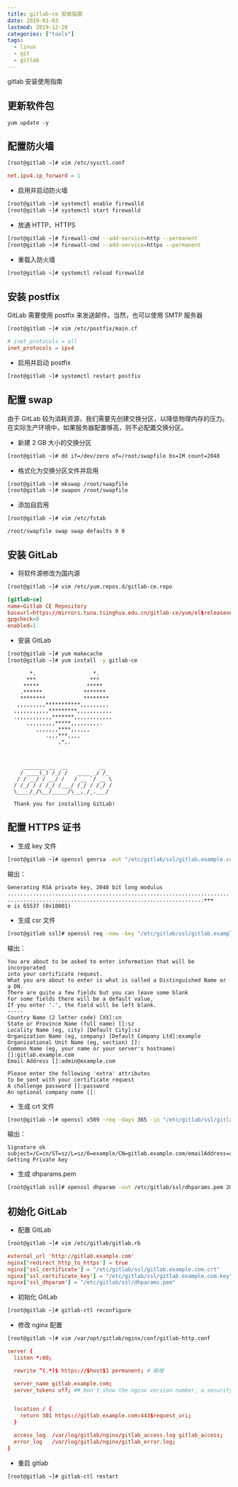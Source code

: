 ```yaml
---
title: gitlab-ce 安装指南
date: 2019-01-03
lastmod: 2019-12-20
categories: ["tools"]
tags:
  - linux
  - git
  - gitlab
---
```


gitlab 安装使用指南
<!--more-->

## 更新软件包
```
yum update -y
```

## 配置防火墙
```bash
[root@gitlab ~]# vim /etc/sysctl.conf
```

```conf
net.ipv4.ip_forward = 1
```
+ 启用并启动防火墙

```bash
[root@gitlab ~]# systemctl enable firewalld
[root@gitlab ~]# systemctl start firewalld
```

+ 放通 HTTP、HTTPS

```bash
[root@gitlab ~]# firewall-cmd --add-service=http --permanent
[root@gitlab ~]# firewall-cmd --add-service=https --permanent
```

+ 重载入防火墙

```bash
[root@gitlab ~]# systemctl reload firewalld
```

## 安装 postfix
GitLab 需要使用 postfix 来发送邮件。当然，也可以使用 SMTP 服务器
```bash
[root@gitlab ~]# vim /etc/postfix/main.cf
```
```conf
# inet_protocols = all
inet_protocols = ipv4
```

+ 启用并启动 postfix

```bash
[root@gitlab ~]# systemctl restart postfix
```
## 配置 swap
由于 GitLab 较为消耗资源，我们需要先创建交换分区，以降低物理内存的压力。
在实际生产环境中，如果服务器配置够高，则不必配置交换分区。

+ 新建 2 GB 大小的交换分区

```bash
[root@gitlab ~]# dd if=/dev/zero of=/root/swapfile bs=1M count=2048
```

+ 格式化为交换分区文件并启用

```bash
[root@gitlab ~]# mkswap /root/swapfile
[root@gitlab ~]# swapon /root/swapfile
```

+ 添加自启用

```bash
[root@gitlab ~]# vim /etc/fstab
```
```
/root/swapfile swap swap defaults 0 0
```
## 安装 GitLab

+ 将软件源修改为国内源

```bash
[root@gitlab ~]# vim /etc/yum.repos.d/gitlab-ce.repo
```
```conf
[gitlab-ce]
name=Gitlab CE Repository
baseurl=https://mirrors.tuna.tsinghua.edu.cn/gitlab-ce/yum/el$releasever/
gpgcheck=0
enabled=1
```

+ 安装 GitLab

```bash
[root@gitlab ~]# yum makecache
[root@gitlab ~]# yum install -y gitlab-ce
```
```
       *.                  *.
      ***                 ***
     *****               *****
    .******             *******
    ********            ********
   ,,,,,,,,,***********,,,,,,,,,
  ,,,,,,,,,,,*********,,,,,,,,,,,
  .,,,,,,,,,,,*******,,,,,,,,,,,,
      ,,,,,,,,,*****,,,,,,,,,.
         ,,,,,,,****,,,,,,
            .,,,***,,,,
                ,*,.



     _______ __  __          __
    / ____(_) /_/ /   ____ _/ /_
   / / __/ / __/ /   / __ `/ __ \
  / /_/ / / /_/ /___/ /_/ / /_/ /
  \____/_/\__/_____/\__,_/_.___/

  Thank you for installing GitLab!
```

## 配置 HTTPS 证书
+ 生成 key 文件

```bash
[root@gitlab ~]# openssl genrsa -out "/etc/gitlab/ssl/gitlab.example.com.key"
```
输出：
```
Generating RSA private key, 2048 bit long modulus
.........................................................................................................+++
..............................................................+++
e is 65537 (0x10001)
```

+ 生成 csr 文件

```bash
[root@gitlab ssl]# openssl req -new -key "/etc/gitlab/ssl/gitlab.example.com.key" -out "/etc/gitlab/ssl/gitlab.example.com.csr"
```
输出：
```
You are about to be asked to enter information that will be incorporated
into your certificate request.
What you are about to enter is what is called a Distinguished Name or a DN.
There are quite a few fields but you can leave some blank
For some fields there will be a default value,
If you enter '.', the field will be left blank.
-----
Country Name (2 letter code) [XX]:cn
State or Province Name (full name) []:sz
Locality Name (eg, city) [Default City]:sz
Organization Name (eg, company) [Default Company Ltd]:example
Organizational Unit Name (eg, section) []:
Common Name (eg, your name or your server's hostname) []:gitlab.example.com
Email Address []:admin@example.com

Please enter the following 'extra' attributes
to be sent with your certificate request
A challenge password []:password
An optional company name []:
```

+ 生成 crt 文件 

```bash
[root@gitlab ~]# openssl x509 -req -days 365 -in "/etc/gitlab/ssl/gitlab.example.com.csr" -signkey "/etc/gitlab/ssl/gitlab.example.com.key" -out "/etc/gitlab/ssl/gitlab.example.com.crt"
```
输出：
```
Signature ok
subject=/C=cn/ST=sz/L=sz/O=example/CN=gitlab.example.com/emailAddress=admin@example.com
Getting Private key
```

+ 生成 dhparams.pem

```bash
[root@gitlab ssl]# openssl dhparam -out /etc/gitlab/ssl/dhparams.pem 2048
```

## 初始化 GitLab

+ 配置 GitLab

```bash
[root@gitlab ~]# vim /etc/gitlab/gitlab.rb
```
```conf
external_url 'http://gitlab.example.com'
nginx['redirect_http_to_https'] = true
nginx['ssl_certificate'] = "/etc/gitlab/ssl/gitlab.example.com.crt"
nginx['ssl_certificate_key'] = "/etc/gitlab/ssl/gitlab.example.com.key"
nginx['ssl_dhparam'] = "/etc/gitlab/ssl/dhparams.pem"
```

+ 初始化 GitLab

```bash
[root@gitlab ~]# gitlab-ctl reconfigure
```

+ 修改 nginx 配置

```bash
[root@gitlab ~]# vim /var/opt/gitlab/nginx/conf/gitlab-http.conf
```

```conf
server {
  listen *:80;

  rewrite ^(.*)$ https://$host$1 permanent; # 新增

  server_name gitlab.example.com;
  server_tokens off; ## Don't show the nginx version number, a security best practice


  location / {
    return 301 https://gitlab.example.com:443$request_uri;
  }

  access_log  /var/log/gitlab/nginx/gitlab_access.log gitlab_access;
  error_log   /var/log/gitlab/nginx/gitlab_error.log;
}
```

+ 重启 gitlab

```bash
[root@gitlab ~]# gitlab-ctl restart
```

